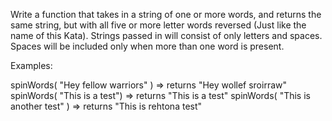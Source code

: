 Write a function that takes in a string of one or more words, and returns the same string, but with all five or more letter words reversed (Just like the name of this Kata). Strings passed in will consist of only letters and spaces. Spaces will be included only when more than one word is present.

Examples:

spinWords( "Hey fellow warriors" ) => returns "Hey wollef sroirraw"
spinWords( "This is a test") => returns "This is a test"
spinWords( "This is another test" ) => returns "This is rehtona test"
